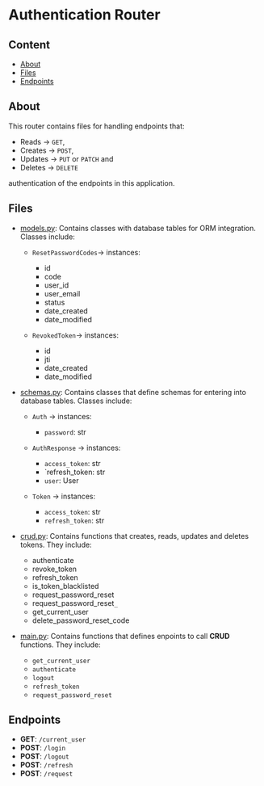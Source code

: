 # Authentication Router

## Content

* [About](#about)
* [Files](#files)
* [Endpoints](#endpoints)


## About

This router contains files for handling
endpoints that:

* Reads -> `GET`,
* Creates -> `POST`,
* Updates -> `PUT` or `PATCH` and
* Deletes -> `DELETE`

authentication of the endpoints
in this application.


## Files

* [models.py](./models.py): Contains classes with
	                    database tables for
	                    ORM integration.
	                    Classes include:

	* `ResetPasswordCodes`-> instances:
		* id
		* code
		* user_id
		* user_email
		* status
		* date_created
		* date_modified

	* `RevokedToken`-> instances:
		* id
		* jti
		* date_created
		* date_modified

* [schemas.py](./schemas.py): Contains classes
			      that define schemas
			      for entering into
			      database tables.
			      Classes include:

	* `Auth` -> instances:
		* `password`: str

	* `AuthResponse` -> instances:
		* `access_token`: str
		* `refresh_token: str
		* `user`: User

	* `Token` -> instances:
		* `access_token`: str
		* `refresh_token`: str

* [crud.py](./crud.py): Contains functions that
			creates, reads, updates
			and deletes tokens.
			They include:
	* authenticate
	* revoke_token
	* refresh_token
	* is_token_blacklisted
	* request_password_reset
	* request_password_reset`_`
	* get_current_user
	* delete_password_reset_code

* [main.py](./main.py): Contains functions that
			defines enpoints to call
			**CRUD** functions. They
			include:

	* `get_current_user`
	* `authenticate`
	* `logout`
	* `refresh_token`
	* `request_password_reset`


## Endpoints

* **GET**: `/current_user`
* **POST**: `/login`
* **POST**: `/logout`
* **POST**: `/refresh`
* **POST**: `/request`
